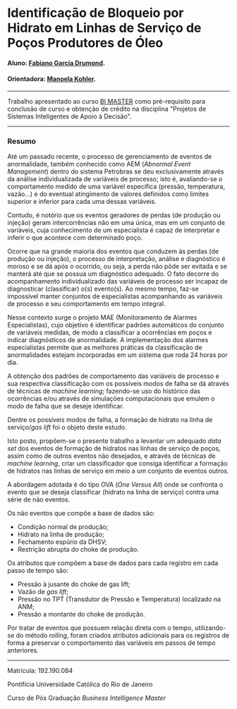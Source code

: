 # Identificação de Bloqueio por Hidrato em Linhas de Serviço de Poços Produtores de Óleo

#### Aluno: [Fabiano Garcia Drumond](https://github.com/fgdrumond).
#### Orientadora: [Manoela Kohler](https://github.com/manoelakohler).

---

Trabalho apresentado ao curso [BI MASTER](https://ica.puc-rio.ai/bi-master) como pré-requisito para conclusão de curso e obtenção de crédito na disciplina "Projetos de Sistemas Inteligentes de Apoio à Decisão".

---

### Resumo

Até um passado recente, o processo de gerenciamento de eventos de anormalidade, também conhecido como AEM (*Abnormal Event Management*) dentro do sistema Petrobras se deu exclusivamente através da análise individualizada de variáveis de processo; isto é, avaliando-se o comportamento medido de uma variável específica (pressão, temperatura, vazão...) e do eventual atingimento de valores definidos como limites superior e inferior para cada uma dessas variáveis.

Contudo, é notório que os eventos geradores de perdas (de produção ou injeção) geram intercorrências não em uma única, mas em um conjunto de variáveis, cuja conhecimento de um especialista é capaz de interpretar e inferir o que acontece com determinado poço.

Ocorre que na grande maioria dos eventos que conduzem às perdas (de produção ou injeção), o processo de interpretação, análise e diagnóstico é moroso e se dá após o ocorrido, ou seja, a perda não pôde ser evitada e se manterá até que se possua um diagnóstico adequado. O fato decorre do acompanhamento individualizado das variáveis de processo ser incapaz de  diagnosticar (classificar) o(s) evento(s). Ao mesmo tempo, faz-se impossível manter conjuntos de especialistas acompanhando as variáveis de processo e seu comportamento em tempo integral.

Nesse contexto surge o projeto MAE (Monitoramento de Alarmes Especialistas), cujo objetivo é identificar padrões automáticos do conjunto de variáveis medidas, de modo a classificar a ocorrências em poços e indicar diagnósticos de anormalidade. A implementação dos alarmes especialistas permite que as melhores práticas da classificação de anormalidades estejam incorporadas em um sistema que roda 24 horas por dia.

A obtenção dos padrões de comportamento das variáveis de processo e sua respectiva classificação com os possíveis modos de falha se dá através de técnicas de *machine learning*; fazendo-se uso do histórico das ocorrências e/ou através de simulações computacionais que emulem o modo de falha que se deseje identificar.

Dentre os possíveis modos de falha, a formação de hidrato na linha de serviço/*gas lift* foi o objeto deste estudo.

Isto posto, propõem-se o presente trabalho a levantar um adequado *data set* dos eventos de formação de hidratos nas linhas de serviço de poços, assim como de outros eventos não desejados, e através de técnicas de *machine learning*, criar um classificador que consiga identificar a formação de hidratos nas linhas de serviço em meio a um conjunto de eventos outros.

A abordagem adotada é do tipo OVA (*One Versus All*) onde se confronta o evento que se deseja classificar (hidrato na linha de serviço) contra uma série de não eventos.

Os não eventos que compõe a base de dados são:
  - Condição normal de produção;
  - Hidrato na linha de produção;
  - Fechamento espúrio da DHSV;
  - Restrição abrupta do choke de produção.

Os atributos que compõem a base de dados para cada registro em cada passo de tempo são:
  - Pressão à jusante do choke de gas lift;
  - Vazão de *gas lift*;
  - Pressão no TPT (Transdutor de Pressão e Temperatura) localizado na ANM;
  - Pressão a montante do choke de produção.

Por tratar de eventos que possuem relação direta com o tempo, utilizando-se do método *rolling*, foram criados atributos adicionais para os registros de forma a preservar o comportamento das variáveis em passos de tempo anteriores.

---

Matrícula: 192.190.084

Pontifícia Universidade Católica do Rio de Janeiro

Curso de Pós Graduação *Business Intelligence Master*
